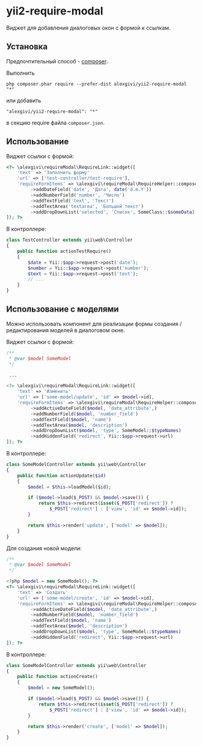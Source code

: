 yii2-require-modal
==================
Виджет для добавления диалоговых окон с формой к ссылкам.


Установка
---------

Предпочтительный способ - [composer](http://getcomposer.org/download/).

Выполнить

```
php composer.phar require --prefer-dist alexgivi/yii2-require-modal "*"
```

или добавить

```
"alexgivi/yii2-require-modal": "*"
```

в секцию require файла `composer.json`.


Использование
-------------

Виджет ссылки с формой:

```php
<?= \alexgivi\requireModal\RequireLink::widget([
    'text' => 'Заполнить форму'
    'url' => ['test-controller/test-require'],
    'requireFormItems' => \alexgivi\requireModal\RequireHelper::compose()
         ->addDateField('date', 'Дата', date('d.m.Y'))
         ->addNumberField('number', 'Число')
         ->addTextField('text', 'Текст')
         ->addTextArea('textarea', 'Большой текст')
         ->addDropDownList('selected', 'Список', SomeClass::$someData)
]); ?>
```

В контроллере:

```php
class TestController extends yii\web\Controller
{
    public function actionTestRequire()
    {
        $date = Yii::$app->request->post('date');
        $number = Yii::$app->request->post('number');
        $text = Yii::$app->request->post('text');
        // ...
    }
}
```

Использование с моделями
------------------------

Можно использовать компонент для реализации формы
создания / редактирования моделей в диалоговом окне.

Виджет ссылки с формой:

```php
/**
 * @var $model SomeModel
 */

 ...

<?= \alexgivi\requireModal\RequireLink::widget([
    'text' => 'Изменить'
    'url' => ['some-model/update', 'id' => $model->id],
    'requireFormItems' => \alexgivi\requireModal\RequireHelper::compose()
         ->addActiveDateField($model, 'date_attribute',)
         ->addNumberField($model, 'number_field')
         ->addTextField($model, 'name')
         ->addTextArea($model, 'description')
         ->addDropDownList($model, 'type', SomeModel::$typeNames)
         ->addHiddenField('redirect', Yii::$app->request->url)
]); ?>
```

В контроллере:

```php
class SomeModelController extends yii\web\Controller
{
    public function actionUpdate($id)
    {
        $model = $this->loadModel($id);

        if ($model->load($_POST) && $model->save()) {
            return $this->redirect(isset($_POST['redirect']) ?
                $_POST['redirect'] : ['view', 'id' => $model->id]);
        }

        return $this->render('update', ['model' => $model]);
    }
}
```

Для создания новой модели:

```php
/**
 * @var $model SomeModel
 */

<?php $model = new SomeModel(); ?>
<?= \alexgivi\requireModal\RequireLink::widget([
    'text' => 'Создать'
    'url' => ['some-model/create', 'id' => $model->id],
    'requireFormItems' => \alexgivi\requireModal\RequireHelper::compose()
         ->addActiveDateField($model, 'date_attribute',)
         ->addNumberField($model, 'number_field')
         ->addTextField($model, 'name')
         ->addTextArea($model, 'description')
         ->addDropDownList($model, 'type', SomeModel::$typeNames)
         ->addHiddenField('redirect', Yii::$app->request->url)
]); ?>
```

В контроллере:

```php
class SomeModelController extends yii\web\Controller
{
    public function actionCreate()
    {
        $model = new SomeModel();

        if ($model->load($_POST) && $model->save()) {
            return $this->redirect(isset($_POST['redirect']) ?
                $_POST['redirect'] : ['view', 'id' => $model->id]);
        }

        return $this->render('create', ['model' => $model]);
    }
}
```
